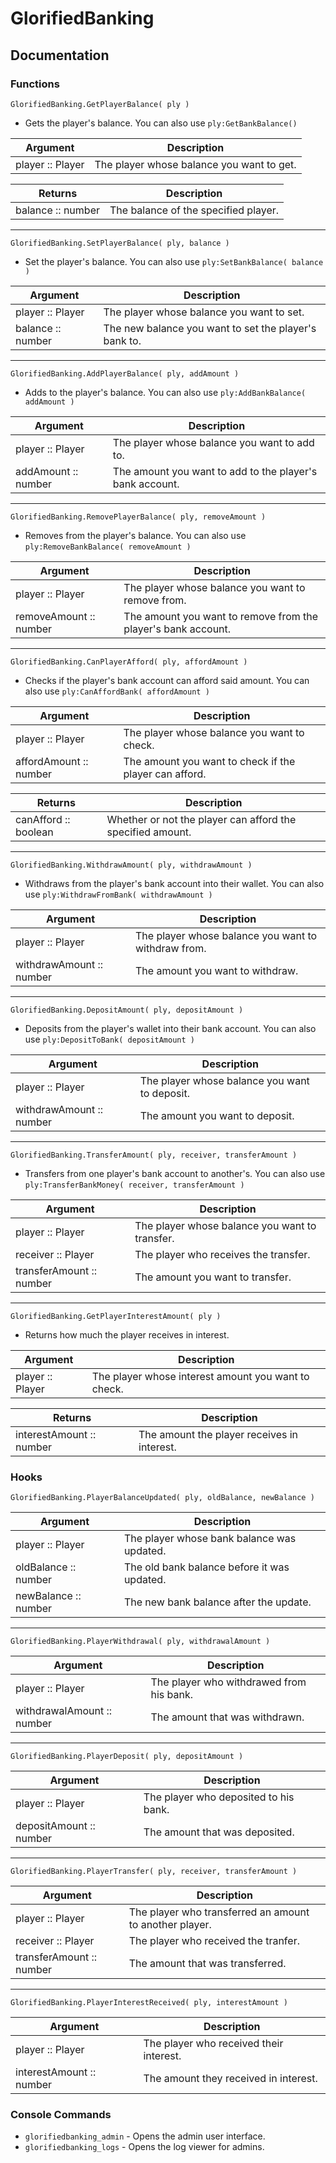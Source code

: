# GlorifiedBanking

## Documentation

### Functions

`GlorifiedBanking.GetPlayerBalance( ply )`
* Gets the player's balance. You can also use `ply:GetBankBalance()`

| Argument                  | Description   |
| -------------             | ------------- |
| player :: Player          | The player whose balance you want to get. |

| Returns                  | Description   |
| -------------             | ------------- |
| balance :: number          | The balance of the specified player. |
---
`GlorifiedBanking.SetPlayerBalance( ply, balance )`
* Set the player's balance. You can also use `ply:SetBankBalance( balance )`

| Argument                  | Description   |
| -------------             | ------------- |
| player :: Player          | The player whose balance you want to set. |
| balance :: number          | The new balance you want to set the player's bank to. |
---
`GlorifiedBanking.AddPlayerBalance( ply, addAmount )`
* Adds to the player's balance. You can also use `ply:AddBankBalance( addAmount )`

| Argument                  | Description   |
| -------------             | ------------- |
| player :: Player          | The player whose balance you want to add to. |
| addAmount :: number          | The amount you want to add to the player's bank account. |
---
`GlorifiedBanking.RemovePlayerBalance( ply, removeAmount )`
* Removes from the player's balance. You can also use `ply:RemoveBankBalance( removeAmount )`

| Argument                  | Description   |
| -------------             | ------------- |
| player :: Player          | The player whose balance you want to remove from. |
| removeAmount :: number          | The amount you want to remove from the player's bank account. |
---
`GlorifiedBanking.CanPlayerAfford( ply, affordAmount )`
* Checks if the player's bank account can afford said amount. You can also use `ply:CanAffordBank( affordAmount )`

| Argument                  | Description   |
| -------------             | ------------- |
| player :: Player          | The player whose balance you want to check. |
| affordAmount :: number          | The amount you want to check if the player can afford. |

| Returns                  | Description   |
| -------------             | ------------- |
| canAfford :: boolean          | Whether or not the player can afford the specified amount. |
---
`GlorifiedBanking.WithdrawAmount( ply, withdrawAmount )`
* Withdraws from the player's bank account into their wallet. You can also use `ply:WithdrawFromBank( withdrawAmount )`

| Argument                  | Description   |
| -------------             | ------------- |
| player :: Player          | The player whose balance you want to withdraw from. |
| withdrawAmount :: number          | The amount you want to withdraw. |
---
`GlorifiedBanking.DepositAmount( ply, depositAmount )`
* Deposits from the player's wallet into their bank account. You can also use `ply:DepositToBank( depositAmount )`

| Argument                  | Description   |
| -------------             | ------------- |
| player :: Player          | The player whose balance you want to deposit. |
| withdrawAmount :: number          | The amount you want to deposit. |
---
`GlorifiedBanking.TransferAmount( ply, receiver, transferAmount )`
* Transfers from one player's bank account to another's. You can also use `ply:TransferBankMoney( receiver, transferAmount )`

| Argument                  | Description   |
| -------------             | ------------- |
| player :: Player          | The player whose balance you want to transfer. |
| receiver :: Player          | The player who receives the transfer. |
| transferAmount :: number          | The amount you want to transfer. |
---
`GlorifiedBanking.GetPlayerInterestAmount( ply )`
* Returns how much the player receives in interest.

| Argument                  | Description   |
| -------------             | ------------- |
| player :: Player          | The player whose interest amount you want to check. |

| Returns                  | Description   |
| -------------             | ------------- |
| interestAmount :: number          | The amount the player receives in interest. |

### Hooks

`GlorifiedBanking.PlayerBalanceUpdated( ply, oldBalance, newBalance )`

| Argument                  | Description   |
| -------------             | ------------- |
| player :: Player          | The player whose bank balance was updated. |
| oldBalance :: number          | The old bank balance before it was updated. |
| newBalance :: number          | The new bank balance after the update. |
---
`GlorifiedBanking.PlayerWithdrawal( ply, withdrawalAmount )`

| Argument                  | Description   |
| -------------             | ------------- |
| player :: Player          | The player who withdrawed from his bank. |
| withdrawalAmount :: number          | The amount that was withdrawn. |
---
`GlorifiedBanking.PlayerDeposit( ply, depositAmount )`

| Argument                  | Description   |
| -------------             | ------------- |
| player :: Player          | The player who deposited to his bank. |
| depositAmount :: number          | The amount that was deposited. |
---
`GlorifiedBanking.PlayerTransfer( ply, receiver, transferAmount )`

| Argument                  | Description   |
| -------------             | ------------- |
| player :: Player          | The player who transferred an amount to another player. |
| receiver :: Player          | The player who received the tranfer. |
| transferAmount :: number          | The amount that was transferred. |
---
`GlorifiedBanking.PlayerInterestReceived( ply, interestAmount )`

| Argument                  | Description   |
| -------------             | ------------- |
| player :: Player          | The player who received their interest. |
| interestAmount :: number          | The amount they received in interest. |

### Console Commands
- `glorifiedbanking_admin` - Opens the admin user interface.
- `glorifiedbanking_logs` - Opens the log viewer for admins.